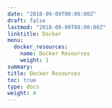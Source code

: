 ```yaml
---
date: "2018-09-09T00:00:00Z"
draft: false
lastmod: "2018-09-09T00:00:00Z"
linktitle: Docker
menu:
  docker_resources:
    name: Docker Resources
    weight: 1
summary: 
title: Docker Resources
toc: true
type: docs
weight: 4
---
```


